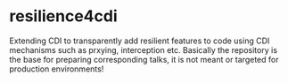 # resilience4cdi
Extending CDI to transparently add resilient features to code using CDI mechanisms such as prxying, interception etc. Basically the repository is the base for preparing corresponding talks, it is not meant or targeted for production environments!
